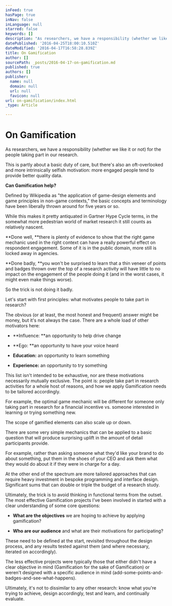 ```yaml
---
inFeed: true
hasPage: true
inNav: false
inLanguage: null
starred: false
keywords: []
description: "As researchers, we have a responsibility (whether we like it or not) for the people taking part in our research.\_"
datePublished: '2016-04-25T18:00:10.510Z'
dateModified: '2016-04-17T16:58:28.839Z'
title: On Gamification
author: []
sourcePath: _posts/2016-04-17-on-gamification.md
published: true
authors: []
publisher:
  name: null
  domain: null
  url: null
  favicon: null
url: on-gamification/index.html
_type: Article

---
```

# On Gamification

As researchers, we have a responsibility (whether we like it or not) for the people taking part in our research. 

This is partly about a basic duty of care, but there's also an oft-overlooked and more intrinsically selfish motivation: more engaged people tend to provide better quality data. 

**Can Gamification help?**

Defined by Wikipedia as "the application of game-design elements and game principles in non-game contexts," the basic concepts and terminology have been liberally thrown around for five years or so. 

While this makes it pretty antiquated in Gartner Hype Cycle terms, in the somewhat more pedestrian world of market research it still counts as relatively nascent. 

**Done well, **there is plenty of evidence to show that the right game mechanic used in the right context can have a really powerful effect on respondent engagement. Some of it is in the public domain, more still is locked away in agencies.

**Done badly, **you won't be surprised to learn that a thin veneer of points and badges thrown over the top of a research activity will have little to no impact on the engagement of the people doing it (and in the worst cases, it might even make things worse). 

So the trick is not doing it badly. 

Let's start with first principles: what motivates people to take part in research? 

The obvious (or at least, the most honest and frequent) answer might be money, but it's not always the case. There are a whole load of other motivators here:

* **Influence: **an opportunity to help drive change 

* **Ego: **an opportunity to have your voice heard 

* **Education:** an opportunity to learn something 

* **Experience:** an opportunity to try something 

This list isn't intended to be exhaustive, nor are these motivations necessarily mutually exclusive. The point is: people take part in research activities for a whole host of reasons, and how we apply Gamification needs to be tailored accordingly. 

For example, the optimal game mechanic will be different for someone only taking part in research for a financial incentive vs. someone interested in learning or trying something new. 

The scope of gamified elements can also scale up or down. 

There are some very simple mechanics that can be applied to a basic question that will produce surprising uplift in the amount of detail participants provide. 

For example, rather than asking someone what they'd like your brand to do about something, put them in the shoes of your CEO and ask them what they would do about it if they were in charge for a day. 

At the other end of the spectrum are more tailored approaches that can require heavy investment in bespoke programming and interface design. Significant sums that can double or triple the budget of a research study.

Ultimately, the trick is to avoid thinking in functional terms from the outset. The most effective Gamification projects I've been involved in started with a clear understanding of some core questions: 

* **What are the objectives** we are hoping to achieve by applying gamification? 

* **Who are our audience** and what are their motivations for participating?

These need to be defined at the start, revisited throughout the design process, and any results tested against them (and where necessary, iterated on accordingly). 

The less effective projects were typically those that either didn't have a clear objective in mind (Gamification for the sake of Gamification) or weren't designed with a specific audience in mind (add-some-points-and-badges-and-see-what-happens). 

Ultimately, it's not to dissimilar to any other research: know what you're trying to achieve, design accordingly, test and learn, and continually evaluate.